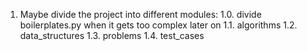 1. Maybe divide the project into different modules:
    1.0. divide boilerplates.py when it gets too complex later on
    1.1. algorithms
    1.2. data_structures
    1.3. problems
    1.4. test_cases